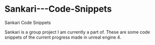 # Sankari---Code-Snippets
Sankari Code Snippets

Sankari is a group project I am currently a part of.
These are some code snippets of the current progress made in unreal engine 4.
